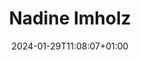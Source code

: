 ---
title: "Nadine Imholz"
date: 2024-01-29T11:08:07+01:00
draft: false
image: "img/default.jpg"
weight: 3
description: Team Lead
---